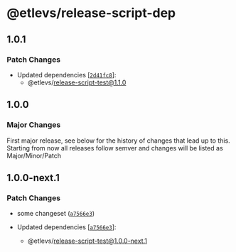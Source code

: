 # @etlevs/release-script-dep

## 1.0.1

### Patch Changes

- Updated dependencies [[`2d41fc8`](https://github.com/etlevs/release-script-test/commit/2d41fc8867b18468d00e9f024aae99a4482a3d25)]:
  - @etlevs/release-script-test@1.1.0

## 1.0.0

### Major Changes

First major release, see below for the history of changes that lead up to this.
Starting from now all releases follow semver and changes will be listed as Major/Minor/Patch

## 1.0.0-next.1

### Patch Changes

- some changeset ([`a7566e3`](https://github.com/etlevs/release-script-test/commit/a7566e3ffca409a4d7b1dada39caf52b5557302d))

- Updated dependencies [[`a7566e3`](https://github.com/etlevs/release-script-test/commit/a7566e3ffca409a4d7b1dada39caf52b5557302d)]:
  - @etlevs/release-script-test@1.0.0-next.1
